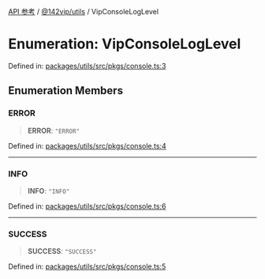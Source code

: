 [API 参考](../../../index.md) / [@142vip/utils](../index.md) / VipConsoleLogLevel

# Enumeration: VipConsoleLogLevel

Defined in: [packages/utils/src/pkgs/console.ts:3](https://github.com/142vip/core-x/blob/15d5bc9ef4bece78c0e60bdf074a2d245f625100/packages/utils/src/pkgs/console.ts#L3)

## Enumeration Members

### ERROR

> **ERROR**: `"ERROR"`

Defined in: [packages/utils/src/pkgs/console.ts:4](https://github.com/142vip/core-x/blob/15d5bc9ef4bece78c0e60bdf074a2d245f625100/packages/utils/src/pkgs/console.ts#L4)

***

### INFO

> **INFO**: `"INFO"`

Defined in: [packages/utils/src/pkgs/console.ts:6](https://github.com/142vip/core-x/blob/15d5bc9ef4bece78c0e60bdf074a2d245f625100/packages/utils/src/pkgs/console.ts#L6)

***

### SUCCESS

> **SUCCESS**: `"SUCCESS"`

Defined in: [packages/utils/src/pkgs/console.ts:5](https://github.com/142vip/core-x/blob/15d5bc9ef4bece78c0e60bdf074a2d245f625100/packages/utils/src/pkgs/console.ts#L5)
